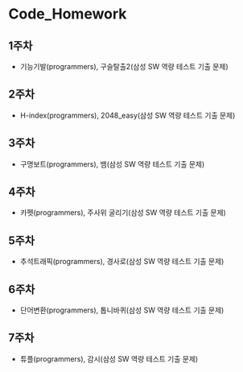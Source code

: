 # Code_Homework

## 1주차
- 기능기발(programmers), 구슬탈출2(삼성 SW 역량 테스트 기출 문제)

## 2주차
- H-index(programmers), 2048_easy(삼성 SW 역량 테스트 기출 문제)

## 3주차
- 구명보트(programmers), 뱀(삼성 SW 역량 테스트 기출 문제)

## 4주차
- 카펫(programmers), 주사위 굴리기(삼성 SW 역량 테스트 기출 문제)

## 5주차
- 추석트래픽(programmers), 경사로(삼성 SW 역량 테스트 기출 문제)

## 6주차
- 단어변환(programmers), 톱니바퀴(삼성 SW 역량 테스트 기출 문제)

## 7주차
- 튜플(programmers), 감시(삼성 SW 역량 테스트 기출 문제)
